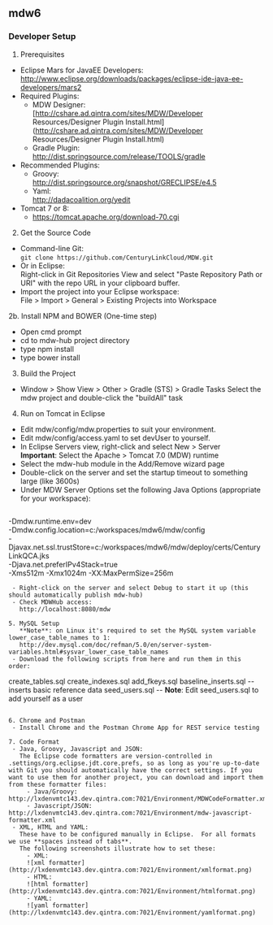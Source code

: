 ## mdw6

### Developer Setup
1. Prerequisites
 - Eclipse Mars for JavaEE Developers:  
   http://www.eclipse.org/downloads/packages/eclipse-ide-java-ee-developers/mars2
 - Required Plugins:
     - MDW Designer:   
       [http://cshare.ad.qintra.com/sites/MDW/Developer Resources/Designer Plugin Install.html](http://cshare.ad.qintra.com/sites/MDW/Developer Resources/Designer Plugin Install.html)
     - Gradle Plugin:   
       http://dist.springsource.com/release/TOOLS/gradle
 - Recommended Plugins:
     - Groovy:   
       http://dist.springsource.org/snapshot/GRECLIPSE/e4.5
     - Yaml:   
       http://dadacoalition.org/yedit
 - Tomcat 7 or 8:
     - https://tomcat.apache.org/download-70.cgi
2. Get the Source Code
 - Command-line Git:  
   `git clone https://github.com/CenturyLinkCloud/MDW.git`
 - Or in Eclipse:  
   Right-click in Git Repositories View and select "Paste Repository Path or URI" with the repo URL in your clipboard buffer.
 - Import the project into your Eclipse workspace:  
   File > Import > General > Existing Projects into Workspace
   
2b. Install NPM and BOWER (One-time step)
 - Open cmd prompt
 - cd to mdw-hub project directory
 - type npm install
 - type bower install
 
3. Build the Project
 - Window > Show View > Other > Gradle (STS) > Gradle Tasks
   Select the mdw project and double-click the "buildAll" task
   
4. Run on Tomcat in Eclipse
 - Edit mdw/config/mdw.properties to suit your environment.
 - Edit mdw/config/access.yaml to set devUser to yourself.
 - In Eclipse Servers view, right-click and select New > Server  
   **Important**: Select the Apache > Tomcat 7.0 (MDW) runtime
 - Select the mdw-hub module in the Add/Remove wizard page
 - Double-click on the server and set the startup timeout to something large (like 3600s)
 - Under MDW Server Options set the following Java Options (appropriate for your workspace):
   ```
-Dmdw.runtime.env=dev  
-Dmdw.config.location=c:/workspaces/mdw6/mdw/config  
-Djavax.net.ssl.trustStore=c:/workspaces/mdw6/mdw/deploy/certs/CenturyLinkQCA.jks  
-Djava.net.preferIPv4Stack=true  
-Xms512m -Xmx1024m -XX:MaxPermSize=256m
```
 - Right-click on the server and select Debug to start it up (this should automatically publish mdw-hub)
 - Check MDWHub access:  
   http://localhost:8080/mdw
   
5. MySQL Setup  
   **Note**: on Linux it's required to set the MySQL system variable lower_case_table_names to 1:  
   http://dev.mysql.com/doc/refman/5.0/en/server-system-variables.html#sysvar_lower_case_table_names
 - Download the following scripts from here and run them in this order:

```
create_tables.sql
create_indexes.sql
add_fkeys.sql
baseline_inserts.sql -- inserts basic reference data
seed_users.sql -- **Note**: Edit seed_users.sql to add yourself as a user
```

6. Chrome and Postman
 - Install Chrome and the Postman Chrome App for REST service testing
 
7. Code Format
 - Java, Groovy, Javascript and JSON:
   The Eclipse code formatters are version-controlled in .settings/org.eclipse.jdt.core.prefs, so as long as you're up-to-date with Git you should automatically have the correct settings. If you want to use them for another project, you can download and import them from these formatter files:  
     - Java/Groovy: http://lxdenvmtc143.dev.qintra.com:7021/Environment/MDWCodeFormatter.xml
     - Javascript/JSON: http://lxdenvmtc143.dev.qintra.com:7021/Environment/mdw-javascript-formatter.xml
 - XML, HTML and YAML:  
   These have to be configured manually in Eclipse.  For all formats we use **spaces instead of tabs**.
   The following screenshots illustrate how to set these:  
     - XML:  
     ![xml formatter](http://lxdenvmtc143.dev.qintra.com:7021/Environment/xmlformat.png)  
     - HTML:  
     ![html formatter](http://lxdenvmtc143.dev.qintra.com:7021/Environment/htmlformat.png)  
     - YAML:  
     ![yaml formatter](http://lxdenvmtc143.dev.qintra.com:7021/Environment/yamlformat.png)
